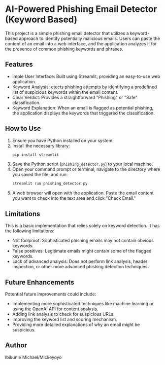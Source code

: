 # AI-Powered Phishing Email Detector (Keyword Based)

This project is a simple phishing email detector that utilizes a keyword-based approach to identify potentially malicious emails. Users can paste the content of an email into a web interface, and the application analyzes it for the presence of common phishing keywords and phrases.

## Features

* imple User Interface: Built using Streamlit, providing an easy-to-use web application.
* Keyword Analysis: etects phishing attempts by identifying a predefined list of suspicious keywords within the email content.
* Clear Verdict: Provides a straightforward "Phishing" or "Safe" classification.
* Keyword Explanation: When an email is flagged as potential phishing, the application displays the keywords that triggered the classification.

## How to Use

1.  Ensure you have Python installed on your system.
2.  Install the necessary library:
    ```bash
    pip install streamlit
    ```
3.  Save the Python script (`phishing_detector.py`) to your local machine.
4.  Open your command prompt or terminal, navigate to the directory where you saved the file, and run:
    ```bash
    streamlit run phishing_detector.py
    ```
5.  A web browser will open with the application. Paste the email content you want to check into the text area and click "Check Email."

## Limitations

This is a basic implementation that relies solely on keyword detection. It has the following limitations:

* Not foolproof: Sophisticated phishing emails may not contain obvious keywords.
* False positives: Legitimate emails might contain some of the flagged keywords.
* Lack of advanced analysis: Does not perform link analysis, header inspection, or other more advanced phishing detection techniques.

## Future Enhancements

Potential future improvements could include:

* Implementing more sophisticated techniques like machine learning or using the OpenAI API for content analysis.
* Adding link analysis to check for suspicious URLs.
* Improving the keyword list and scoring mechanism.
* Providing more detailed explanations of why an email might be suspicious.

## Author

Ibikunle Michael/Mickeyoyo
